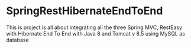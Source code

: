 # SpringRestHibernateEndToEnd
This is project is all about integrating all the three Spring MVC, RestEasy with Hibernate End To End with Java 8 and Tomcat v 8.5 using MySQL as database
